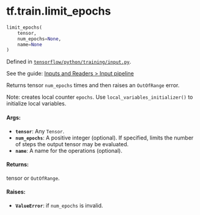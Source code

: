 <div itemscope itemtype="http://developers.google.com/ReferenceObject">
<meta itemprop="name" content="tf.train.limit_epochs" />
</div>

# tf.train.limit_epochs

``` python
limit_epochs(
    tensor,
    num_epochs=None,
    name=None
)
```



Defined in [`tensorflow/python/training/input.py`](https://www.tensorflow.org/code/tensorflow/python/training/input.py).

See the guide: [Inputs and Readers > Input pipeline](../../../../api_guides/python/io_ops.md#Input_pipeline)

Returns tensor `num_epochs` times and then raises an `OutOfRange` error.

Note: creates local counter `epochs`. Use `local_variables_initializer()` to
initialize local variables.

#### Args:

* <b>`tensor`</b>: Any `Tensor`.
* <b>`num_epochs`</b>: A positive integer (optional).  If specified, limits the number
    of steps the output tensor may be evaluated.
* <b>`name`</b>: A name for the operations (optional).


#### Returns:

  tensor or `OutOfRange`.


#### Raises:

* <b>`ValueError`</b>: if `num_epochs` is invalid.